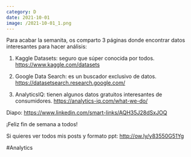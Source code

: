 ```yaml
--- 
category: D 
date: 2021-10-01 
image: /2021-10-01_1.png 
--- 
```


Para acabar la semanita, os comparto 3 páginas donde encontrar datos interesantes para hacer análisis:

1) Kaggle Datasets: seguro que súper conocida por todos. https://www.kaggle.com/datasets

2) Google Data Search: es un buscador exclusivo de datos. https://datasetsearch.research.google.com/

3) AnalyticsIQ: tienen algunos datos gratuitos interesantes de consumidores. https://analytics-iq.com/what-we-do/

Diapo: https://www.linkedin.com/smart-links/AQH35J28dSxJOQ

¡Feliz fin de semana a todos! 

Si quieres ver todos mis posts y formato ppt: http://ow.ly/y83550G51Yg

#Analytics